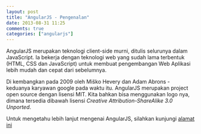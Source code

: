 ```yaml
---
layout: post
title: "AngularJS - Pengenalan"
date: 2013-08-31 11:25
comments: true
categories: ["angularjs"]
---
```


AngularJS merupakan teknologi client-side murni, ditulis selurunya dalam JavaScript. Ia bekerja dengan teknologi web yang sudah lama terbentuk (HTML, CSS dan JavaScript) untuk membuat pengembangan Web Aplikasi lebih mudah dan cepat dari sebelumnya.

Di kembangkan pada 2009 oleh Miško Hevery dan Adam Abrons - keduanya karyawan google pada waktu itu. AngularJS merupakan project open source dengan lisensi MIT. Kita bahkan bisa menggunakan logo nya, dimana tersedia dibawah lisensi *Creative Attribution-ShareAlike 3.0 Unported*.

Untuk mengetahu lebih lanjut mengenai AngularJS, silahkan kunjungi [alamat ini][1]

[1]: http://docs.angularjs.org/guide/introduction